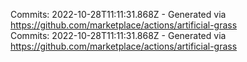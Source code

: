 Commits: 2022-10-28T11:11:31.868Z - Generated via https://github.com/marketplace/actions/artificial-grass
<br>
Commits: 2022-10-28T11:11:31.868Z - Generated via https://github.com/marketplace/actions/artificial-grass
<br>
